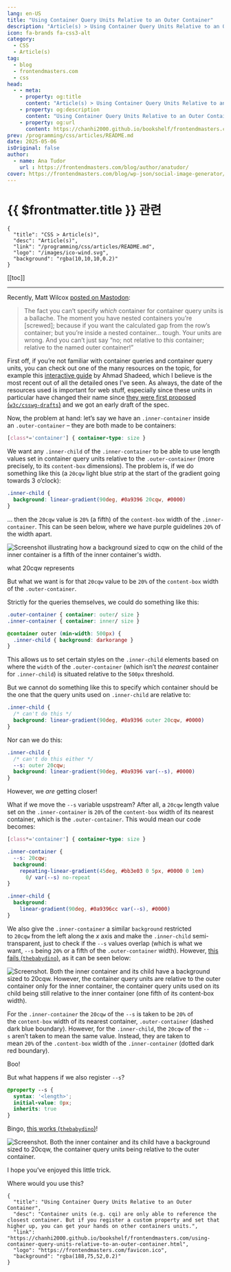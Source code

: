 ```yaml
---
lang: en-US
title: "Using Container Query Units Relative to an Outer Container"
description: "Article(s) > Using Container Query Units Relative to an Outer Container"
icon: fa-brands fa-css3-alt
category:
  - CSS
  - Article(s)
tag:
  - blog
  - frontendmasters.com
  - css
head:
  - - meta:
    - property: og:title
      content: "Article(s) > Using Container Query Units Relative to an Outer Container"
    - property: og:description
      content: "Using Container Query Units Relative to an Outer Container"
    - property: og:url
      content: https://chanhi2000.github.io/bookshelf/frontendmasters.com/using-container-query-units-relative-to-an-outer-container.html
prev: /programming/css/articles/README.md
date: 2025-05-06
isOriginal: false
author:
  - name: Ana Tudor
    url : https://frontendmasters.com/blog/author/anatudor/
cover: https://frontendmasters.com/blog/wp-json/social-image-generator/v1/image/5761
---
```


# {{ $frontmatter.title }} 관련

```component VPCard
{
  "title": "CSS > Article(s)",
  "desc": "Article(s)",
  "link": "/programming/css/articles/README.md",
  "logo": "/images/ico-wind.svg",
  "background": "rgba(10,10,10,0.2)"
}
```

[[toc]]

---

<SiteInfo
  name="Using Container Query Units Relative to an Outer Container"
  desc="Container units (e.g. cqi) are only able to reference the closest container. But if you register a custom property and set that higher up, you can get your hands on other containers units."
  url="https://frontendmasters.com/blog/using-container-query-units-relative-to-an-outer-container/"
  logo="https://frontendmasters.com/favicon.ico"
  preview="https://frontendmasters.com/blog/wp-json/social-image-generator/v1/image/5761"/>

Recently, Matt Wilcox [<FontIcon icon="fas fa-globe"/>posted on Mastodon](https://mstdn.social/@mattwilcox/114386944917360151):

> The fact you can’t specify *which* container for container query units is a ballache. The moment you have nested containers you’re \[screwed\]; because if you want the calculated gap from the row’s container; but you’re inside a nested container… tough. Your units are wrong. And you can’t just say “no; not relative to *this* container; relative to the named outer container!”

First off, if you’re not familiar with container queries and container query units, you can check out one of the many resources on the topic, for example this [<FontIcon icon="fas fa-globe"/>interactive guide](https://ishadeed.com/article/css-container-query-guide/) by Ahmad Shadeed, which I believe is the most recent out of all the detailed ones I’ve seen. As always, the date of the resources used is important for web stuff, especially since these units in particular have changed their name since [they were first proposed (<FontIcon icon="iconfont icon-github"/>`w3c/csswg-drafts`)](https://github.com/w3c/csswg-drafts/issues/5888) and we got an early draft of the spec.

Now, the problem at hand: let’s say we have an `.inner-container` inside an `.outer-container` – they are both made to be containers:

```css
[class*='container'] { container-type: size }
```

We want any `.inner-child` of the `.inner-container` to be able to use length values set in container query units relative to the `.outer-container` (more precisely, to its `content-box` dimensions). The problem is, if we do something like this (a `20cqw` light blue strip at the start of the gradient going towards 3 o’clock):

```css
.inner-child {
  background: linear-gradient(90deg, #0a9396 20cqw, #0000)
}
```

… then the `20cqw` value is `20%` (a fifth) of the `content-box` width of the `.inner-container`. This can be seen below, where we have purple guidelines `20%` of the width apart.

![Screenshot illustrating how a background sized to cqw on the child of the inner container is a fifth of the inner container's width.](https://i0.wp.com/frontendmasters.com/blog/wp-content/uploads/2025/05/437958325-f8239b65-787e-498d-a43d-15c3373490a0-1.png?resize=1024%2C633&ssl=1)

what 20cqw represents

But what we want is for that `20cqw` value to be `20%` of the `content-box` width of the `.outer-container`.

Strictly for the queries themselves, we could do something like this:

```css
.outer-container { container: outer/ size }
.inner-container { container: inner/ size }

@container outer (min-width: 500px) {
  .inner-child { background: darkorange }
}
```

This allows us to set certain styles on the `.inner-child` elements based on where the `width` of the `.outer-container` (which isn’t the *nearest* container for `.inner-child`) is situated relative to the `500px` threshold.

But we cannot do something like this to specify which container should be the one that the query units used on `.inner-child` are relative to:

```css
.inner-child {
  /* can't do this */
  background: linear-gradient(90deg, #0a9396 outer 20cqw, #0000)
}
```

Nor can we do this:

```css
.inner-child {
  /* can't do this either */
  --s: outer 20cqw;
  background: linear-gradient(90deg, #0a9396 var(--s), #0000)
}
```

However, we *are* getting closer!

What if we move the `--s` variable uspstream? After all, a `20cqw` length value set on the `.inner-container` is `20%` of the `content-box` width of its nearest container, which is the `.outer-container`. This would mean our code becomes:

```css
[class*='container'] { container-type: size }

.inner-container {
  --s: 20cqw;
  background: 
    repeating-linear-gradient(45deg, #bb3e03 0 5px, #0000 0 1em) 
      0/ var(--s) no-repeat
}

.inner-child {
  background: 
    linear-gradient(90deg, #0a9396cc var(--s), #0000)
}
```

We also give the `.inner-container` a similar `background` restricted to `20cqw` from the left along the *x* axis and make the `.inner-child` semi-transparent, just to check if the `--s` values overlap (which is what we want, `--s` being `20%` or a fifth of the `.outer-container` width). However, [this fails (<FontIcon icon="fa-brands fa-codepen"/>`thebabydino`)](https://codepen.io/thebabydino/pen/xbbgKzp), as it can be seen below:

![Screenshot. Both the inner container and its child have a background sized to `20cqw`. However, the container query units are relative to the outer container only for the inner container, the container query units used on its child being still relative to the inner container (one fifth of its `content-box` width).](https://i0.wp.com/frontendmasters.com/blog/wp-content/uploads/2025/05/437957569-0be163ba-6508-49d8-8f4e-7dd96d7d38fe.png?resize=1024%2C633&ssl=1)

For the `.inner-container` the `20cqw` of the `--s` is taken to be `20%` of the `content-box` width of its nearest container, `.outer-container` (dashed dark blue boundary). However, for the `.inner-child`, the `20cqw` of the `--s` aren’t taken to mean the same value. Instead, they are taken to mean `20%` of the `.content-box` width of the `.inner-container` (dotted dark red boundary).

Boo!

But what happens if we also register `--s`?

```css
@property --s {
  syntax: '<length>';
  initial-value: 0px;
  inherits: true
}
```

Bingo, [this works (<FontIcon icon="fa-brands fa-codepen"/>`thebabydino`)](https://codepen.io/thebabydino/pen/GggNemJ)!

<CodePen
  user="thebabydino"
  slug-hash="GggNemJ"
  title="Container query unit values relative to outer container"
  :default-tab="['css','result']"
  :theme="$isDarkmode ? 'dark': 'light'"/>

![Screenshot. Both the inner container and its child have a background sized to 20cqw, the container query units being relative to the outer container.](https://i0.wp.com/frontendmasters.com/blog/wp-content/uploads/2025/05/437957622-82985165-4171-456f-9e16-319410410db1-1.png?resize=1024%2C633&ssl=1)

I hope you’ve enjoyed this little trick.

Where would you use this?

<!-- TODO: add ARTICLE CARD -->
```component VPCard
{
  "title": "Using Container Query Units Relative to an Outer Container",
  "desc": "Container units (e.g. cqi) are only able to reference the closest container. But if you register a custom property and set that higher up, you can get your hands on other containers units.",
  "link": "https://chanhi2000.github.io/bookshelf/frontendmasters.com/using-container-query-units-relative-to-an-outer-container.html",
  "logo": "https://frontendmasters.com/favicon.ico",
  "background": "rgba(188,75,52,0.2)"
}
```
